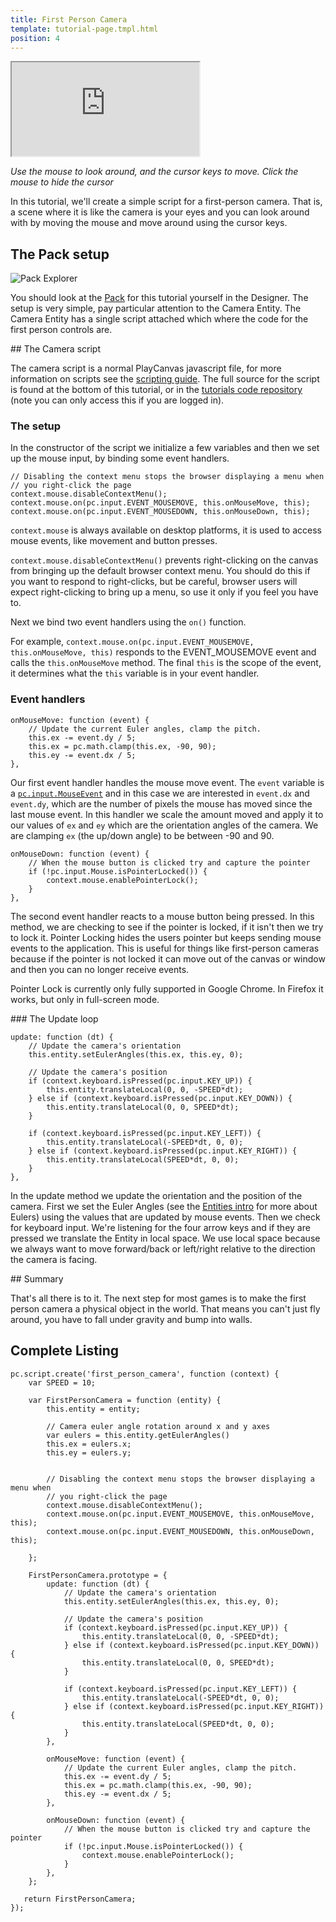 ```yaml
---
title: First Person Camera
template: tutorial-page.tmpl.html
position: 4
---
```


<iframe src="http://apps.playcanvas.com/playcanvas/tutorials/first_person_camera?overlay=false" ></iframe>

*Use the mouse to look around, and the cursor keys to move. Click the mouse to hide the cursor*

In this tutorial, we'll create a simple script for a first-person camera. That is, a scene where it is like the camera is your eyes and you can look around with by moving the mouse and move around using the cursor keys.

## The Pack setup

![Pack Explorer](/images/tutorials/first_person_camera_pack.png)

You should look at the [Pack][designer] for this tutorial yourself in the Designer. The setup is very simple, pay particular attention to the Camera Entity. The Camera Entity has a single script attached which where the code for the first person controls are.

## The Camera script

The camera script is a normal PlayCanvas javascript file, for more information on scripts see the [scripting guide][scripting_guide]. The full source for the script is found at the bottom of this tutorial, or in the [tutorials code repository][tutorials_code] (note you can only access this if you are logged in).

### The setup

In the constructor of the script we initialize a few variables and then we set up the mouse input, by binding some event handlers.

~~~javascript~~~
// Disabling the context menu stops the browser displaying a menu when
// you right-click the page
context.mouse.disableContextMenu();
context.mouse.on(pc.input.EVENT_MOUSEMOVE, this.onMouseMove, this);
context.mouse.on(pc.input.EVENT_MOUSEDOWN, this.onMouseDown, this);
~~~

`context.mouse` is always available on desktop platforms, it is used to access mouse events, like movement and button presses.

`context.mouse.disableContextMenu()` prevents right-clicking on the canvas from bringing up the default browser context menu. You should do this if you want to respond to right-clicks, but be careful, browser users will expect right-clicking to bring up a menu, so use it only if you feel you have to.

Next we bind two event handlers using the `on()` function.

For example, `context.mouse.on(pc.input.EVENT_MOUSEMOVE, this.onMouseMove, this)` responds to the EVENT_MOUSEMOVE event and calls the `this.onMouseMove` method. The final `this` is the scope of the event, it determines what the `this` variable is in your event handler.

### Event handlers

~~~javascript~~~
onMouseMove: function (event) {
    // Update the current Euler angles, clamp the pitch.
    this.ex -= event.dy / 5;
    this.ex = pc.math.clamp(this.ex, -90, 90);
    this.ey -= event.dx / 5;
},
~~~

Our first event handler handles the mouse move event. The `event` variable is a [`pc.input.MouseEvent`][mouse_event] and in this case we are interested in `event.dx` and `event.dy`, which are the number of pixels the mouse has moved since the last mouse event. In this handler we scale the amount moved and apply it to our values of `ex` and `ey` which are the orientation angles of the camera. We are clamping `ex` (the up/down angle) to be between -90 and 90.

~~~javascript~~~
onMouseDown: function (event) {
    // When the mouse button is clicked try and capture the pointer
    if (!pc.input.Mouse.isPointerLocked()) {
        context.mouse.enablePointerLock();
    }
},
~~~

The second event handler reacts to a mouse button being pressed. In this method, we are checking to see if the pointer is locked, if it isn't then we try to lock it. Pointer Locking hides the users pointer but keeps sending mouse events to the application. This is useful for things like first-person cameras because if the pointer is not locked it can move out of the canvas or window and then you can no longer receive events.

<div class="pc-notice-message pc-small">
Pointer Lock is currently only fully supported in Google Chrome. In Firefox it works, but only in full-screen mode.
</div>

### The Update loop

~~~javascript~~~
update: function (dt) {
    // Update the camera's orientation
    this.entity.setEulerAngles(this.ex, this.ey, 0);

    // Update the camera's position
    if (context.keyboard.isPressed(pc.input.KEY_UP)) {
        this.entity.translateLocal(0, 0, -SPEED*dt);
    } else if (context.keyboard.isPressed(pc.input.KEY_DOWN)) {
        this.entity.translateLocal(0, 0, SPEED*dt);
    }

    if (context.keyboard.isPressed(pc.input.KEY_LEFT)) {
        this.entity.translateLocal(-SPEED*dt, 0, 0);
    } else if (context.keyboard.isPressed(pc.input.KEY_RIGHT)) {
        this.entity.translateLocal(SPEED*dt, 0, 0);
    }
},
~~~

In the update method we update the orientation and the position of the camera. First we set the Euler Angles (see the [Entities intro][entities_intro] for more about Eulers) using the values that are updated by mouse events. Then we check for keyboard input. We're listening for the four arrow keys and if they are pressed we translate the Entity in local space. We use local space because we always want to move forward/back or left/right relative to the direction the camera is facing.

## Summary

That's all there is to it. The next step for most games is to make the first person camera a physical object in the world. That means you can't just fly around, you have to fall under gravity and bump into walls.

## Complete Listing

~~~javascript~~~
pc.script.create('first_person_camera', function (context) {
    var SPEED = 10;

    var FirstPersonCamera = function (entity) {
        this.entity = entity;

        // Camera euler angle rotation around x and y axes
        var eulers = this.entity.getEulerAngles()
        this.ex = eulers.x;
        this.ey = eulers.y;


        // Disabling the context menu stops the browser displaying a menu when
        // you right-click the page
        context.mouse.disableContextMenu();
        context.mouse.on(pc.input.EVENT_MOUSEMOVE, this.onMouseMove, this);
        context.mouse.on(pc.input.EVENT_MOUSEDOWN, this.onMouseDown, this);

    };

    FirstPersonCamera.prototype = {
        update: function (dt) {
            // Update the camera's orientation
            this.entity.setEulerAngles(this.ex, this.ey, 0);

            // Update the camera's position
            if (context.keyboard.isPressed(pc.input.KEY_UP)) {
                this.entity.translateLocal(0, 0, -SPEED*dt);
            } else if (context.keyboard.isPressed(pc.input.KEY_DOWN)) {
                this.entity.translateLocal(0, 0, SPEED*dt);
            }

            if (context.keyboard.isPressed(pc.input.KEY_LEFT)) {
                this.entity.translateLocal(-SPEED*dt, 0, 0);
            } else if (context.keyboard.isPressed(pc.input.KEY_RIGHT)) {
                this.entity.translateLocal(SPEED*dt, 0, 0);
            }
        },

        onMouseMove: function (event) {
            // Update the current Euler angles, clamp the pitch.
            this.ex -= event.dy / 5;
            this.ex = pc.math.clamp(this.ex, -90, 90);
            this.ey -= event.dx / 5;
        },

        onMouseDown: function (event) {
            // When the mouse button is clicked try and capture the pointer
            if (!pc.input.Mouse.isPointerLocked()) {
                context.mouse.enablePointerLock();
            }
        },
    };

   return FirstPersonCamera;
});
~~~

[designer]: http://playcanvas.com/playcanvas/tutorials/designer#pack/e22564b3-d380-4352-8e69-4fb0155f025a
[scripting_guide]: http://developer.playcanvas.com/engine/scripting.html
[tutorials_code]: https://playcanvas.com/playcanvas/tutorials/code
[mouse_event]: /engine/api/stable/symbols/pc.input.MouseEvent.html
[entities_intro]: /tutorials/basic/manipulating-entities
